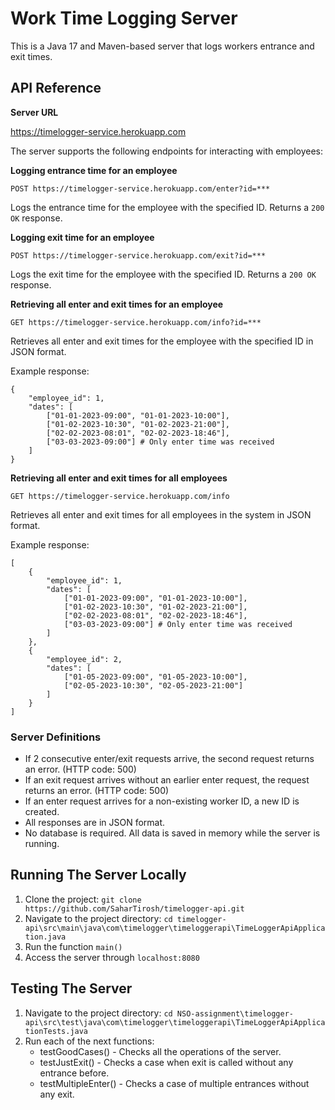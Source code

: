 # Work Time Logging Server

This is a Java 17 and Maven-based server that logs workers entrance and exit times.

## API Reference


**Server URL**

https://timelogger-service.herokuapp.com

The server supports the following endpoints for interacting with employees:

**Logging entrance time for an employee**
```
POST https://timelogger-service.herokuapp.com/enter?id=***
```
Logs the entrance time for the employee with the specified ID. Returns a `200 OK` response.

**Logging exit time for an employee**
```
POST https://timelogger-service.herokuapp.com/exit?id=***
```
Logs the exit time for the employee with the specified ID. Returns a `200 OK` response.

**Retrieving all enter and exit times for an employee**
```
GET https://timelogger-service.herokuapp.com/info?id=***
```
Retrieves all enter and exit times for the employee with the specified ID in JSON format.

Example response:
```
{
    "employee_id": 1,
    "dates": [
        ["01-01-2023-09:00", "01-01-2023-10:00"],
        ["01-02-2023-10:30", "01-02-2023-21:00"],
        ["02-02-2023-08:01", "02-02-2023-18:46"],
        ["03-03-2023-09:00"] # Only enter time was received
    ]
}
```

**Retrieving all enter and exit times for all employees**
```
GET https://timelogger-service.herokuapp.com/info
```
Retrieves all enter and exit times for all employees in the system in JSON format.

Example response:
```
[
    {
        "employee_id": 1,
        "dates": [
            ["01-01-2023-09:00", "01-01-2023-10:00"],
            ["01-02-2023-10:30", "01-02-2023-21:00"],
            ["02-02-2023-08:01", "02-02-2023-18:46"],
            ["03-03-2023-09:00"] # Only enter time was received
        ]
    },
    {
        "employee_id": 2,
        "dates": [
            ["01-05-2023-09:00", "01-05-2023-10:00"],
            ["02-05-2023-10:30", "02-05-2023-21:00"]
        ]
    }
]
```

### Server Definitions

- If 2 consecutive enter/exit requests arrive, the second request returns an error. (HTTP code: 500)
- If an exit request arrives without an earlier enter request, the request returns an error. (HTTP code: 500)
- If an enter request arrives for a non-existing worker ID, a new ID is created.
- All responses are in JSON format.
- No database is required. All data is saved in memory while the server is running.

## Running The Server Locally

1. Clone the project: `git clone https://github.com/SaharTirosh/timelogger-api.git`
2. Navigate to the project directory: `cd timelogger-api\src\main\java\com\timelogger\timeloggerapi\TimeLoggerApiApplication.java`
3. Run the function `main()`
4. Access the server through `localhost:8080`

## Testing The Server 
1. Navigate to the project directory: `cd NSO-assignment\timelogger-api\src\test\java\com\timelogger\timeloggerapi\TimeLoggerApiApplicationTests.java`
2. Run each of the next functions:
    - testGoodCases() - Checks all the operations of the server.
    - testJustExit() -  Checks a case when exit is called without any entrance before.
    - testMultipleEnter() - Checks a case of multiple entrances without any exit.
